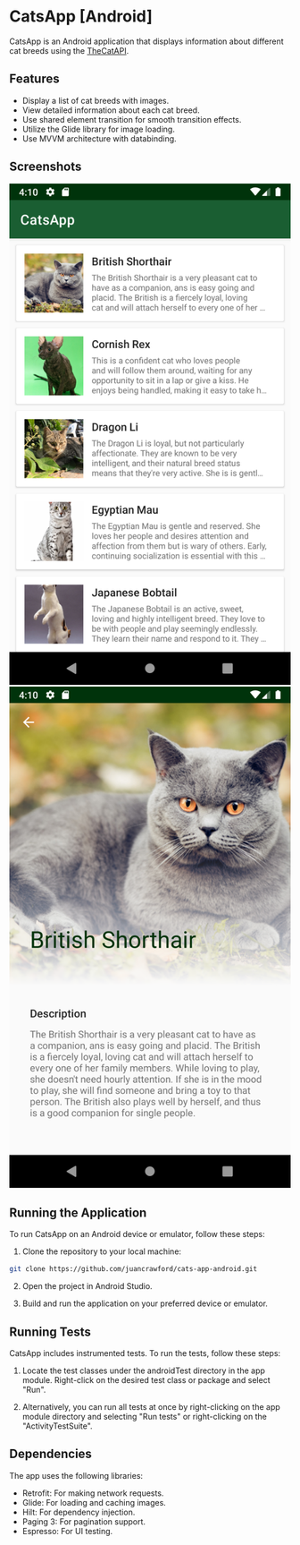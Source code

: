 # CatsApp [Android]

CatsApp is an Android application that displays information about different cat breeds using the [TheCatAPI](https://thecatapi.com/).

## Features

- Display a list of cat breeds with images.
- View detailed information about each cat breed.
- Use shared element transition for smooth transition effects.
- Utilize the Glide library for image loading.
- Use MVVM architecture with databinding.

## Screenshots

![alt text](https://github.com/juancrawford/cats-app-android/blob/main/screenshots/Screenshot_1717063493.png)
![alt text](https://github.com/juancrawford/cats-app-android/blob/main/screenshots/Screenshot_1717063501.png)

## Running the Application

To run CatsApp on an Android device or emulator, follow these steps:

1. Clone the repository to your local machine:

```bash
git clone https://github.com/juancrawford/cats-app-android.git
```

2. Open the project in Android Studio.

3. Build and run the application on your preferred device or emulator.

## Running Tests

CatsApp includes instrumented tests. To run the tests, follow these steps:

1. Locate the test classes under the androidTest directory in the app module. Right-click on the desired test class or package and select "Run".

2. Alternatively, you can run all tests at once by right-clicking on the app module directory and selecting "Run tests" or right-clicking on the "ActivityTestSuite".

## Dependencies

The app uses the following libraries:

* Retrofit: For making network requests.
* Glide: For loading and caching images.
* Hilt: For dependency injection.
* Paging 3: For pagination support.
* Espresso: For UI testing.